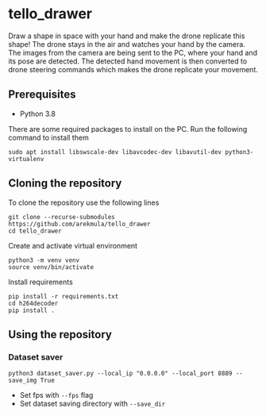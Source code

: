 # tello_drawer

Draw a shape in space with your hand and make the drone replicate this shape!
The drone stays in the air and watches your hand by the camera.
The images from the camera are being sent to the PC, where your hand and its pose are detected.
The detected hand movement is then converted to drone steering commands which makes the drone replicate your movement.


## Prerequisites
- Python 3.8

There are some required packages to install on the PC. Run the following command to install them
```
sudo apt install libswscale-dev libavcodec-dev libavutil-dev python3-virtualenv
```

## Cloning the repository
To clone the repository use the following lines
```
git clone --recurse-submodules https://github.com/arekmula/tello_drawer
cd tello_drawer
```

Create and activate virtual environment
```
python3 -m venv venv
source venv/bin/activate
```

Install requirements
```
pip install -r requirements.txt
cd h264decoder
pip install .
```

## Using the repository
### Dataset saver
```
python3 dataset_saver.py --local_ip "0.0.0.0" --local_port 8889 --save_img True 
```
- Set fps with `--fps` flag
- Set dataset saving directory with `--save_dir`